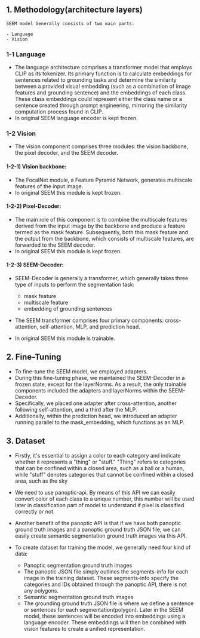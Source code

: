 ## 1. Methodology(architecture layers) <br>
    SEEM model Generally consists of two main parts:

    - Language 
    - Vision

### 1-1 Language
    
- The language architecture comprises a transformer model that employs CLIP as its tokenizer. Its primary function is to calculate embeddings for sentences related to grounding tasks and determine the similarity between a provided visual embedding (such as a combination of image features and grounding sentence) and the embeddings of each class. These class embeddings could represent either the class name or a sentence created through prompt engineering, mirroring the similarity computation process found in CLIP.<br>
- In original SEEM language encoder is kept frozen.


### 1-2 Vision 

- The vision component comprises three modules: the vision backbone, the pixel decoder, and the SEEM decoder.


#### 1-2-1) Vision backbone: 

- The FocalNet module, a Feature Pyramid Network, generates multiscale features of the input image. 
- In original SEEM this module is kept frozen. 

#### 1-2-2) Pixel-Decoder:

- The main role of this component is to combine the multiscale features derived from the input image by the backbone and produce a feature termed as the mask feature. Subsequently, both this mask feature and the output from the backbone, which consists of multiscale features, are forwarded to the SEEM decoder. 
- In original SEEM this module is kept frozen.

#### 1-2-3) SEEM-Decoder:

- SEEM-Decoder is generally a transformer, which generally takes three type of inputs to perform the segmentation task:<br>

  - mask feature
  - multiscale feature
  - embedding of grounding sentences
  
- The SEEM transformer comprises four primary components: cross-attention, self-attention, MLP, and prediction head.
- In original SEEM this module is trainable.

## 2. Fine-Tuning
- To fine-tune the SEEM model, we employed adapters.
- During this fine-tuning phase, we maintained the SEEM-Decoder in a frozen state, except for the layerNorms. As a result, the only trainable components included the adapters and layerNorms within the SEEM-Decoder.
- Specifically, we placed one adapter after cross-attention, another following self-attention, and a third after the MLP.
- Additionally, within the prediction head, we introduced an adapter running parallel to the mask_embedding, which functions as an MLP.

## 3. Dataset
    
- Firstly, it's essential to assign a color to each category and indicate whether it represents a "thing" or "stuff." "Thing" refers to categories that can be confined within a closed area, such as a ball or a human, while "stuff" denotes categories that cannot be confined within a closed area, such as the sky
- We need to use panoptic-api. By means of this API we can easily convert color of each class to a unique number, this number will be used later in classification part of model to understand if pixel is classified correctly or not
- Another benefit of the panoptic API is that if we have both panoptic ground truth images and a panoptic ground truth JSON file, we can easily create semantic segmentation ground truth images via this API.

- To create dataset for training the model, we generally need four kind of data:
  
  - Panoptic segmentation ground truth images
  - The panoptic JSON file simply outlines the segments-info for each image in the training dataset. These segments-info specify the categories and IDs obtained through the panoptic API, there is not any polygons.
  - Semantic segmentation ground truth images
  - The grounding ground truth JSON file is where we define a sentence or sentences for each segmentation(polygon). Later in the SEEM model, these sentences will be encoded into embeddings using a language encoder. These embeddings will then be combined with vision features to create a unified representation. 

  


